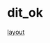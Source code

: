 # dit_ok

[layout](https://www.figma.com/file/ckmxSrsxjL1i1sOQkTIHDg/DitOk-%D0%BC%D0%B0%D0%B3%D0%B0%D0%B7%D0%B8%D0%BD-%D0%B4%D0%B8%D1%82.-%D1%80%D0%B5%D1%87%D0%B5%D0%B9?node-id=26%3A1178&mode=dev)
